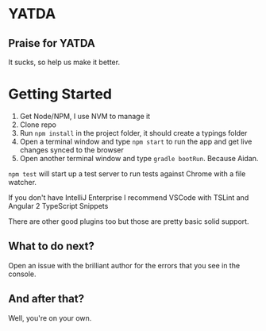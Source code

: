 # YATDA

## Praise for YATDA

It sucks, so help us make it better.

# Getting Started

1. Get Node/NPM, I use NVM to manage it
2. Clone repo
3. Run `npm install` in the project folder, it should create a typings folder
4. Open a terminal window and type `npm start` to run the app and get live changes synced to the browser
5. Open another terminal window and type `gradle bootRun`. Because Aidan.

`npm test` will start up a test server to run tests against Chrome with a file watcher.

If you don't have IntelliJ Enterprise I recommend VSCode with TSLint and Angular 2 TypeScript Snippets

There are other good plugins too but those are pretty basic solid support.

## What to do next?

Open an issue with the brilliant author for the errors that you see in the console.

## And after that?

Well, you're on your own.
